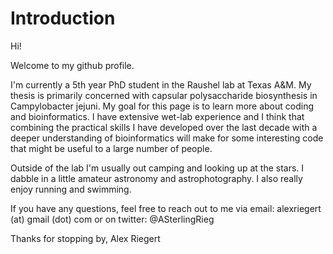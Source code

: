 # Introduction

Hi!

Welcome to my github profile.

I'm currently a 5th year PhD student in the Raushel lab at Texas A&M.  My thesis is primarily concerned with capsular polysaccharide biosynthesis in Campylobacter jejuni.
My goal for this page is to learn more about coding and bioinformatics.  I have extensive wet-lab experience and I think that combining the practical skills I have developed over the last decade with a deeper understanding of bioinformatics will make for some interesting code that might be useful to a large number of people. 

Outside of the lab I'm usually out camping and looking up at the stars. I dabble in a little amateur astronomy and astrophotography. I also really enjoy running and swimming.

If you have any questions, feel free to reach out to me via email: alexriegert (at) gmail (dot) com or on twitter: @ASterlingRieg 


Thanks for stopping by,
Alex Riegert
